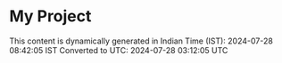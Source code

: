 # My Project

This content is dynamically generated in Indian Time (IST): 2024-07-28 08:42:05 IST
Converted to UTC: 2024-07-28 03:12:05 UTC
